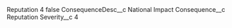 <?xml version="1.0" encoding="UTF-8"?>
<CustomMetadata xmlns="http://soap.sforce.com/2006/04/metadata" xmlns:xsi="http://www.w3.org/2001/XMLSchema-instance" xmlns:xsd="http://www.w3.org/2001/XMLSchema">
    <label>Reputation 4</label>
    <protected>false</protected>
    <values>
        <field>ConsequenceDesc__c</field>
        <value xsi:type="xsd:string">National Impact</value>
    </values>
    <values>
        <field>Consequence__c</field>
        <value xsi:type="xsd:string">Reputation</value>
    </values>
    <values>
        <field>Severity__c</field>
        <value xsi:type="xsd:string">4</value>
    </values>
</CustomMetadata>
